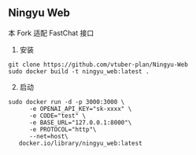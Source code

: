 ## Ningyu Web

本 Fork 适配 FastChat 接口

1. 安装
```
git clone https://github.com/vtuber-plan/Ningyu-Web
sudo docker build -t ningyu_web:latest .
```

2. 启动
```shell
sudo docker run -d -p 3000:3000 \  
      -e OPENAI_API_KEY="sk-xxxx" \
      -e CODE="test" \
      -e BASE_URL="127.0.0.1:8000"\
      -e PROTOCOL="http"\
      --net=host\
   docker.io/library/ningyu_web:latest
```